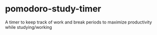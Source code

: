 # pomodoro-study-timer
A timer to keep track of work and break periods to maximize productivity while studying/working
